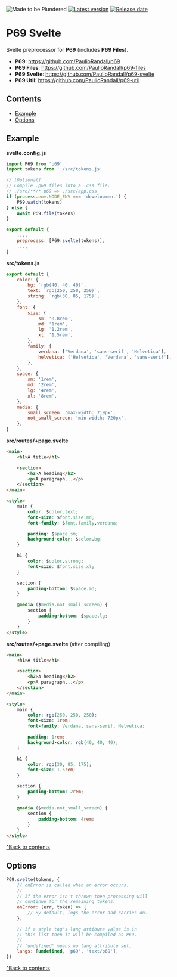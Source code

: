 ![Made to be Plundered](https://img.shields.io/badge/Made%20to%20be%20Plundered-royalblue)
[![Latest version](https://img.shields.io/github/v/release/PaulioRandall/p69-svelte)](https://github.com/PaulioRandall/p69-svelte/releases)
[![Release date](https://img.shields.io/github/release-date/PaulioRandall/p69-svelte)](https://github.com/PaulioRandall/p69-svelte/releases)

# P69 Svelte

Svelte preprocessor for **P69** (includes **P69 Files**).

- **P69**: https://github.com/PaulioRandall/p69
- **P69 Files**: https://github.com/PaulioRandall/p69-files
- **P69 Svelte**: https://github.com/PaulioRandall/p69-svelte
- **P69 Util**: https://github.com/PaulioRandall/p69-util

## Contents

- [Example](#example)
- [Options](#options)

## Example

**svelte.config.js**

```js
import P69 from 'p69'
import tokens from './src/tokens.js'

// [Optional]
// Compile .p69 files into a .css file.
// ./src/**/*.p69 => ./src/app.css
if (process.env.NODE_ENV === 'development') {
	P69.watch(tokens)
} else {
	await P69.file(tokens)
}

export default {
	...,
	preprocess: [P69.svelte(tokens)],
	...,
}
```

**src/tokens.js**

```js
export default {
	color: {
		bg: `rgb(40, 40, 40)`,
		text: `rgb(250, 250, 250)`,
		strong: `rgb(30, 85, 175)`,
	},
	font: {
		size: {
			sm: '0.8rem',
			md: '1rem',
			lg: '1.2rem',
			xl: '1.5rem',
		},
		family: {
			verdana: ['Verdana', 'sans-serif', 'Helvetica'],
			helvetica: ['Helvetica', 'Verdana', 'sans-serif'],
		},
	},
	space: {
		sm: '1rem',
		md: '2rem',
		lg: '4rem',
		xl: '8rem',
	},
	media: {
		small_screen: 'max-width: 719px',
		not_small_screen: 'min-width: 720px',
	},
}
```

**src/routes/+page.svelte**

```html
<main>
	<h1>A title</h1>

	<section>
		<h2>A heading</h2>
		<p>A paragraph...</p>
	</section>
</main>

<style>
	main {
		color: $color.text;
		font-size: $font.size.md;
		font-family: $font.family.verdana;

		padding: $space.sm;
		background-color: $color.bg;
	}

	h1 {
		color: $color.strong;
		font-size: $font.size.xl;
	}

	section {
		padding-bottom: $space.md;
	}

	@media ($media.not_small_screen) {
		section {
			padding-bottom: $space.lg;
		}
	}
</style>
```

**src/routes/+page.svelte** (after compiling)

```html
<main>
	<h1>A title</h1>

	<section>
		<h2>A heading</h2>
		<p>A paragraph...</p>
	</section>
</main>

<style>
	main {
		color: rgb(250, 250, 250);
		font-size: 1rem;
		font-family: Verdana, sans-serif, Helvetica;

		padding: 1rem;
		background-color: rgb(40, 40, 40);
	}

	h1 {
		color: rgb(30, 85, 175);
		font-size: 1.5rem;
	}

	section {
		padding-bottom: 2rem;
	}

	@media ($media.not_small_screen) {
		section {
			padding-bottom: 4rem;
		}
	}
</style>
```

[^Back to contents](#contents)

## Options

```js
P69.svelte(tokens, {
	// onError is called when an error occurs.
	//
	// If the error isn't thrown then processing will
	// continue for the remaining tokens.
	onError: (err, token) => {
		// By default, logs the error and carries on.
	},

	// If a style tag's lang attibute value is in
	// this list then it will be compiled as P69.
	//
	// 'undefined' means no lang attribute set.
	langs: [undefined, 'p69', 'text/p69'],
})
```

[^Back to contents](#contents)
